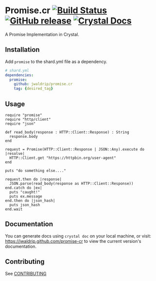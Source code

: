 # Promise.cr [![Build Status](https://travis-ci.org/jwaldrip/promise-cr.svg?branch=master)](https://travis-ci.org/jwaldrip/promise.cr) [![GitHub release](https://img.shields.io/github/release/jwaldrip/promise-cr.svg)](https://github.com/jwaldrip/promise.cr/releases) [![Crystal Docs](https://img.shields.io/badge/Crystal-Docs-8A2BE2.svg)](https://jwaldrip.github.com/promise.cr)
A Promise Implementation in Crystal.

## Installation

Add `promise` to the shard.yml file as a dependency.

```yml
# shard.yml
dependencies:
  promise:
    github: jwaldrip/promise.cr
    tag: {desired_tag}
```

## Usage

```crystal
require "promise"
require "http/client"
require "json"

def read_body(response : HTTP::Client::Response) : String
  response.body
end

request = Promise(HTTP::Client::Response | JSON::Any).execute do |resolve|
  HTTP::Client.get "https://httpbin.org/user-agent"
end

puts "do something else...."

request.then do |response|
  JSON.parse(read_body(response as HTTP::Client::Response))
end.catch do |ex|
  puts "caught!"
  puts ex.message
end.then do |json_hash|
  puts json_hash
end.wait
```

## Documentation

You can generate docs using `crystal doc` on your local machine,
or visit: https://jwaldrip.github.com/promise-cr to view the current version's
documentation.

## Contributing

See [CONTRIBUTING](/CONTRIBUTING.md)
